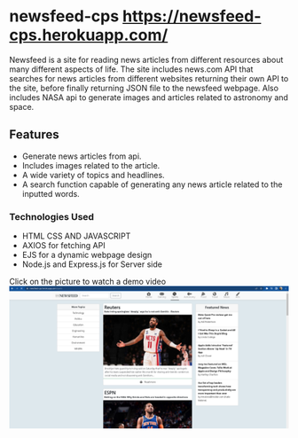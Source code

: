 # newsfeed-cps https://newsfeed-cps.herokuapp.com/
Newsfeed is a site for reading news articles from different resources about many different aspects of life.
The site includes news.com API that searches for news articles from different websites returning their own API to the site, before finally returning JSON file to the newsfeed webpage.
Also includes NASA api to generate images and articles related to astronomy and space.

<h2>Features</h2>
<ul>
<li>Generate news articles from api.</li>
<li>Includes images related to the article.</li>
<li>A wide variety of topics and headlines.</li>
<li>A search function capable of generating any news article related to the inputted words.</li>
</ul>

<h3>Technologies Used</h3>
<ul>
<li>HTML CSS AND JAVASCRIPT</li>
<li>AXIOS for fetching API</li>
<li>EJS for a dynamic webpage design</li>
<li>Node.js and Express.js for Server side</li>
</ul>

Click on the picture to watch a demo video
[![Watch the video](https://github.com/paulsgz/newsfeed-cps/blob/master/newsfeedSample.png?raw=true)](https://github.com/paulsgz/newsfeed-cps/blob/master/Newsfeed%20-%20Google%20Chrome%202022-12-02%2012-56-40.mp4?raw=true)

